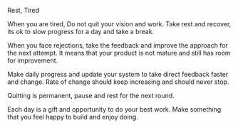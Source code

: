 Rest, Tired

When you are tired, 
Do not quit your vision and work.
Take rest and recover, its ok to slow progress for a day and take a break. 

When you face rejections, take the feedback and improve the approach for the next attempt.
It means that your product is not mature and still has room for improvement. 

Make daily progress and update your system to take direct feedback faster and change. 
Rate of change should keep increasing and should never stop. 


Quitting is permanent,  pause and rest for the next round. 

Each day is a gift and opportunity to do your best work. 
Make something that you feel happy to build and enjoy doing. 

